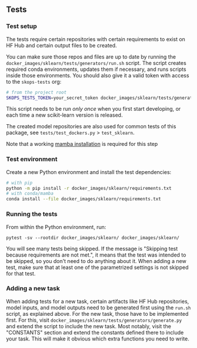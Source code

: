 ## Tests

### Test setup

The tests require certain repositories with certain requirements to exist on HF
Hub and certain output files to be created.

You can make sure those repos and files are up to date by running the
`docker_images/sklearn/tests/generators/run.sh` script. The script creates
required conda environments, updates them if necessary, and runs scripts inside
those environments. You should also give it a valid token with access to the
`skops-tests` org:

```bash
# from the project root
SKOPS_TESTS_TOKEN=your_secret_token docker_images/sklearn/tests/generators/run.sh
```

This script needs to be run _only once_ when you first start developing, or each
time a new scikit-learn version is released.

The created model repositories are also used for common tests of this package,
see `tests/test_dockers.py` > `test_sklearn`.

Note that a working [mamba
installation](https://mamba.readthedocs.io/en/latest/installation.html) is
required for this step

### Test environment

Create a new Python environment and install the test dependencies:

```bash
# with pip
python -m pip install -r docker_images/sklearn/requirements.txt
# with conda/mamba
conda install --file docker_images/sklearn/requirements.txt
```

### Running the tests

From within the Python environment, run:

```
pytest -sv --rootdir docker_images/sklearn/ docker_images/sklearn/
```

You will see many tests being skipped. If the message is "Skipping test because
requirements are not met.", it means that the test was intended to be skipped,
so you don't need to do anything about it. When adding a new test, make sure
that at least one of the parametrized settings is not skipped for that test.

### Adding a new task

When adding tests for a new task, certain artifacts like HF Hub repositories,
model inputs, and model outputs need to be generated first using the `run.sh`
script, as explained above. For the new task, those have to be implemented
first. For this, visit `docker_images/sklearn/tests/generators/generate.py` and
extend the script to include the new task. Most notably, visit the "CONSTANTS"
section and extend the constants defined there to include your task. This will
make it obvious which extra functions you need to write.
